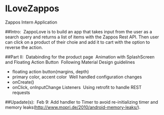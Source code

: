 # ILoveZappos
Zappos Intern Application

##Intro:
    &nbsp;ZappoLove is to build an app that takes input from the user as a search query and returns a list of items with the Zappos Rest API.
    Then user can click on a product of their choie and add it to cart with the option to reverse the action. 

##Part II: 
&nbsp;Databinding for the product page 
&nbsp;Animation with SplashScreen and Floating Action Button
&nbsp;Following Material Design guidelines
   * floating action button(margins, depth)
   * primary color, accent color
&nbsp;Well handled configuration changes
   * onCreate()
   * onClick, onInputChange Listeners
&nbsp;Using retrofit to handle REST requests

##Upadate(s):
  &nbsp;Feb 9: Add handler to Timer to avoid re-initializing timer and memory leaks(http://www.mopri.de/2010/android-memory-leaks/).
